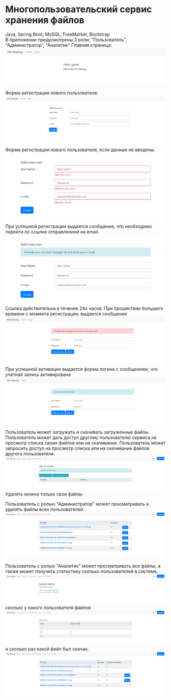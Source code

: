 # Многопользовательский сервис хранения файлов</br>
Java, Spring Boot, MySQL, FreeMarker, Bootstrap</br>
В приложении предусмотрены 3 роли: "Пользователь", "Администратор", "Аналитик"
Главная страница:
<img src="https://github.com/yanagus/file_sharing/raw/master/image/main.png">

Форма регистрации нового пользователя:
![Image alt](https://github.com/yanagus/file_sharing/raw/master/image/reg_form.png)
Форма регистрации нового пользователя, если данные не введены:
![Image alt](https://github.com/yanagus/file_sharing/raw/master/image/not_valid_reg_form.png)
При успешной регистрации выдается сообщение, что необходимо перейти по ссылке отправленной на email.
![Image alt](https://github.com/yanagus/file_sharing/raw/master/image/activate_account.png)
Ссылка действительна в течение 24х часов. При прошествии большего времени с момента регистрации, выдается сообщение
![Image alt](https://github.com/yanagus/file_sharing/raw/master/image/link_expired.png)
При успешной активации выдается форма логина с сообщением, что учетная запись активирована
![Image alt](https://github.com/yanagus/file_sharing/raw/master/image/successfully_activated.png)

Пользователь может загружать и скачивать загруженные файлы.
Пользователь может дать доступ другому пользователю сервиса на просмотр списка своих файлов или на скачивание.
Пользователь может запросить доступ на просмотр списка или на скачивание файлов другого пользователя.
![Image alt](https://github.com/yanagus/file_sharing/raw/master/image/no_access.png)
Удалять можно только свои файлы.

Пользователь с ролью "Администратор" может просматривать и удалять файлы всех пользователей.
![Image alt](https://github.com/yanagus/file_sharing/raw/master/image/all_files_admin.png)

Пользователь с ролью "Аналитик" может просматривать все файлы,
а также может получить статистику сколько пользователей в системе,
![Image alt](https://github.com/yanagus/file_sharing/raw/master/image/analyst_statistic1.png)
сколько у какого пользователя файлов
![Image alt](https://github.com/yanagus/file_sharing/raw/master/image/analyst_statistic2.png)
и сколько раз какой файл был скачан.
![Image alt](https://github.com/yanagus/file_sharing/raw/master/image/analyst_statistic3.png)



